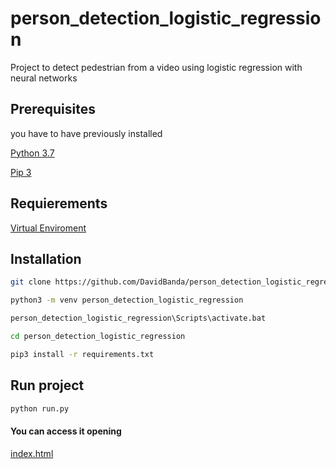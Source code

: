 # person_detection_logistic_regression

Project to detect pedestrian from a video using logistic regression with neural networks

## Prerequisites

you have to have previously installed

[Python 3.7](www.python.org)

[Pip 3](https://pip.pypa.io/en/stable/installing/)

## Requierements

[Virtual Enviroment](https://docs.python.org/3/tutorial/venv.html)

## Installation

```bash
git clone https://github.com/DavidBanda/person_detection_logistic_regression
```

```bash
python3 -m venv person_detection_logistic_regression
```

```bash
person_detection_logistic_regression\Scripts\activate.bat
```

```bash
cd person_detection_logistic_regression
```

```bash
pip3 install -r requirements.txt
```

## Run project

```bash
python run.py
```

#### You can access it opening 

[index.html](https://github.com/DavidBanda/person_detection_logistic_regression/blob/main/index.html)


